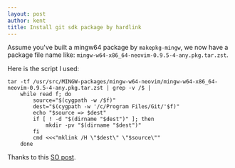 ```yaml
---
layout: post
author: kent
title: Install git sdk package by hardlink
---
```


Assume you've built a mingw64 package by `makepkg-mingw`, we now have a package
file name like: `mingw-w64-x86_64-neovim-0.9.5-4-any.pkg.tar.zst`.

Here is the script I used:
```shell
tar -tf /usr/src/MINGW-packages/mingw-w64-neovim/mingw-w64-x86_64-neovim-0.9.5-4-any.pkg.tar.zst | grep -v /$ |
	while read f; do
		source="$(cygpath -w /$f)"
		dest="$(cygpath -w '/c/Program Files/Git/'$f)"
		echo "$source => $dest"
		if [ ! -d "$(dirname "$dest")" ]; then
			mkdir -pv "$(dirname "$dest")"
		fi
		cmd <<<"mklink /H \"$dest\" \"$source\""
	done
```
Thanks to this [SO post](https://stackoverflow.com/a/25394801/1562087).

